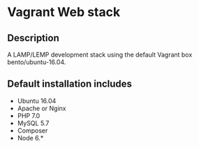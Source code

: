 # Vagrant Web stack

## Description
A LAMP/LEMP development stack using the default Vagrant box bento/ubuntu-16.04.

## Default installation includes
- Ubuntu 16.04
- Apache or Nginx
- PHP 7.0
- MySQL 5.7
- Composer
- Node 6.*
